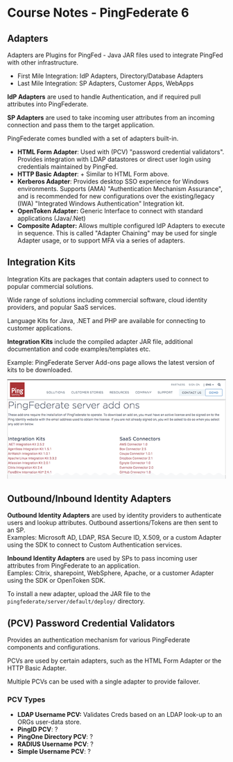 # Course Notes - PingFederate 6

## Adapters

Adapters are Plugins for PingFed - Java JAR files used to integrate PingFed with other infrastructure.

* First Mile Integration: IdP Adapters, Directory/Database Adapters
* Last Mile Integration: SP Adapters, Customer Apps, WebApps

**IdP Adapters** are used to handle Authentication, and if required pull attributes into PingFederate.

**SP Adapters** are used to take incoming user attributes from an incoming connection and pass them to the target application.

PingFederate comes bundled with a set of adapters built-in. 

* **HTML Form Adapter**: Used with \(PCV\) "password credential validators". Provides integration with LDAP datastores or direct user login using credentials maintained by PingFed.
* **HTTP Basic Adapter**: + Similar to HTML Form above.
* **Kerberos Adapter**: Provides desktop SSO experience for Windows environments. Supports \(AMA\) "Authentication Mechanism Assurance", and is recommended for new configurations over the existing/legacy \(IWA\) "Integrated Windows Authentication" Integration kit.
* **OpenToken Adapter:** Generic Interface to connect with standard applications \(Java/.Net\)
* **Composite Adapter:** Allows multiple configured IdP Adapters to execute in sequence. This is called "Adapter Chaining" may be used for single Adapter usage, or to support MFA via a series of adapters.

## Integration Kits

Integration Kits are packages that contain adapters used to connect to popular commercial solutions.

Wide range of solutions including commercial software, cloud identity providers, and popular SaaS services.

Language Kits for Java, .NET and PHP are available for connecting to customer applications.

**Integration Kits** include the compiled adapter JAR file, additional documentation and code examples/templates etc.

Example: PingFederate Server Add-ons page allows the latest version of kits to be downloaded. 

![](../../../.gitbook/assets/image%20%289%29.png)

## Outbound/Inbound Identity Adapters

**Outbound Identity Adapters** are used by identity providers to authenticate users and lookup attributes. Outbound assertions/Tokens are then sent to an SP.  
Examples: Microsoft AD, LDAP, RSA Secure ID, X.509, or a custom Adapter using the SDK to connect to Custom Authentication services.

**Inbound Identity Adapters** are used by SPs to pass incoming user attributes from PingFederate to an application.  
Eamples: Citrix, sharepoint, WebSphere, Apache, or a customer Adapter using the SDK or OpenToken SDK.

To install a new adapter, upload the JAR file to the `pingfederate/server/default/deploy/` directory.

## \(PCV\)  Password Credential Validators

Provides an authentication mechanism for various PingFederate components and configurations.

PCVs are used by certain adapters, such as the HTML Form Adapter or the HTTP Basic Adapter.

Multiple PCVs can be used with a single adapter to provide failover.

### PCV Types

* **LDAP Username PCV:** Validates Creds based on an LDAP look-up to an ORGs user-data store.
* **PingID PCV**: ?
* **PingOne Directory PCV**: ?
* **RADIUS Username PCV**: ?
* **Simple Username PCV**: ?

 




